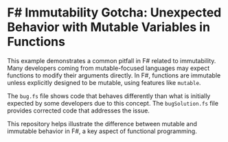 # F# Immutability Gotcha: Unexpected Behavior with Mutable Variables in Functions

This example demonstrates a common pitfall in F# related to immutability.  Many developers coming from mutable-focused languages may expect functions to modify their arguments directly.  In F#, functions are immutable unless explicitly designed to be mutable, using features like `mutable`.

The `bug.fs` file shows code that behaves differently than what is initially expected by some developers due to this concept. The `bugSolution.fs` file provides corrected code that addresses the issue.

This repository helps illustrate the difference between mutable and immutable behavior in F#, a key aspect of functional programming.